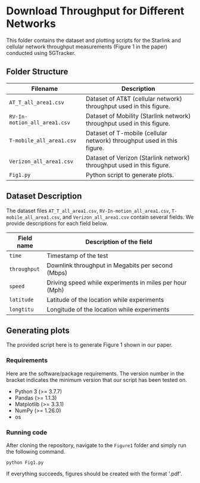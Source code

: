 # Download Throughput for Different Networks

This folder contains the dataset and plotting scripts for the Starlink and cellular network throughput measurements (Figure 1 in the paper) conducted using 5GTracker.
## Folder Structure   

| Filename                    | Description                                                                                                |
|-----------------------------|------------------------------------------------------------------------------------------------------------|
| `AT_T_all_area1.csv` | Dataset of AT&T (cellular network) throughput used in this figure. |
|`RV-In-motion_all_area1.csv`|Dataset of Mobility (Starlink network) throughput used in this figure.|
|`T-mobile_all_area1.csv`|Dataset of T-mobile (cellular network) throughput used in this figure.|
|`Verizon_all_area1.csv`|Dataset of Verizon (Starlink network) throughput used in this figure.|
| `Fig1.py` | Python script to generate plots.|

## Dataset Description

The dataset files `AT_T_all_area1.csv`, `RV-In-motion_all_area1.csv`, `T-mobile_all_area1.csv`, and `Verizon_all_area1.csv` contain several fields. We provide descriptions for each field below.

| Field name           | Description of the field                                           |
|----------------------|--------------------------------------------------------------------|
| `time`               | Timestamp of the test                           |
| `throughput`         | Downlink throughput in Megabits per second (Mbps)                  |
| `speed`        | Driving speed while experiments in miles per hour (Mph)                   |
| `latitude`         | Latitude of the location while experiments                             |
| `longtitu`    |Longitude of the location while experiments|

## Generating plots

The provided script here is to generate Figure 1 shown in our paper.
### Requirements

Here are the software/package requirements. The version number in the bracket indicates the minimum version that our script has been tested on.

- Python 3 (>= 3.7.7)
- Pandas (>= 1.1.3)
- Matplotlib (>= 3.3.1)
- NumPy (>= 1.26.0)
- os

### Running code

After cloning the repository, navigate to the `Figure1` folder and simply run the following command.

`python Fig1.py`

If everything succeeds, figures should be created with the format '.pdf'.
